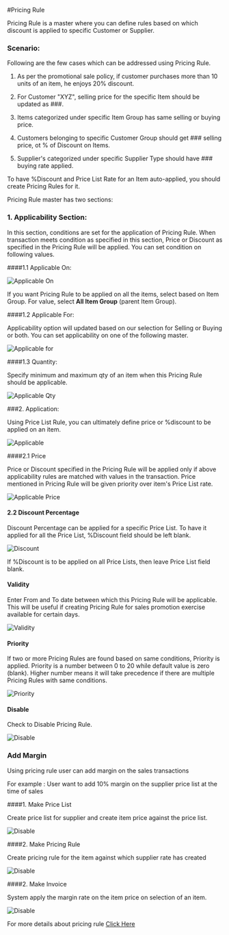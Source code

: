 <!-- add-breadcrumbs -->
#Pricing Rule

Pricing Rule is a master where you can define rules based on which discount is applied to specific Customer or Supplier.
### Scenario:

Following are the few cases which can be addressed using Pricing Rule.

1. As per the promotional sale policy, if customer purchases more than 10 units of an item, he enjoys 20% discount. 

2. For Customer "XYZ", selling price for the specific Item should be updated as ###.

3. Items categorized under specific Item Group has same selling or buying price.

4. Customers belonging to specific Customer Group should get ### selling price, ot % of Discount on Items.

5. Supplier's categorized under specific Supplier Type should have ### buying rate applied.

To have %Discount and Price List Rate for an Item auto-applied, you should create Pricing Rules for it.

Pricing Rule master has two sections:

### 1. Applicability Section:

In this section, conditions are set for the application of Pricing Rule. When transaction meets condition as specified in this section, Price or Discount as specified in the Pricing Rule will be applied. You can set condition on following values.

####1.1 Applicable On:

<img alt="Applicable On" class="screenshot" src="/docs/assets/img/articles/pricing-rule-on.png">

If you want Pricing Rule to be applied on all the items, select based on Item Group. For value, select **All Item Group** (parent Item Group).

####1.2 Applicable For:

Applicability option will updated based on our selection for Selling or Buying or both. You can set applicability on one of the following master.

<img alt="Applicable for" class="screenshot" src="/docs/assets/img/articles/pricing-rule-for.png">

####1.3 Quantity:

Specify minimum and maximum qty of an item when this Pricing Rule should be applicable.

<img alt="Applicable Qty" class="screenshot" src="/docs/assets/img/articles/pricing-rule-qty.png">

###2. Application:

Using Price List Rule, you can ultimately define price or %discount to be applied on an item.

<img alt="Applicable" class="screenshot" src="/docs/assets/img/articles/pricing-rule-application.png">

####2.1 Price

Price or Discount specified in the Pricing Rule will be applied only if above applicability rules are matched with values in the transaction. Price mentioned in Pricing Rule will be given priority over item's Price List rate.

<img alt="Applicable Price" class="screenshot" src="/docs/assets/img/articles/pricing-rule-price.png">

#### 2.2 Discount Percentage

Discount Percentage can be applied for a specific Price List. To have it applied for all the Price List, %Discount field should be left blank.

<img alt="Discount" class="screenshot" src="/docs/assets/img/articles/pricing-rule-discount.png">

If %Discount is to be applied on all Price Lists, then leave Price List field blank.

#### Validity

Enter From and To date between which this Pricing Rule will be applicable. This will be useful if creating Pricing Rule for sales promotion exercise available for certain days.

<img alt="Validity" class="screenshot" src="/docs/assets/img/articles/pricing-rule-validity.png">

#### Priority

If two or more Pricing Rules are found based on same conditions, Priority is applied. Priority is a number between 0 to 20 while default value is zero (blank). Higher number means it will take precedence if there are multiple Pricing Rules with same conditions.

<img alt="Priority" class="screenshot" src="/docs/assets/img/articles/pricing-rule-priority.png">

#### Disable

Check to Disable Pricing Rule.

<img alt="Disable" class="screenshot" src="/docs/assets/img/articles/pricing-rule-disable.png">

### Add Margin

Using pricing rule user can add margin on the sales transactions

For example :  User want to add 10% margin on the supplier price list at the time of sales

####1. Make Price List

Create price list for supplier and create item price against the price list.

<img alt="Disable" class="screenshot" src="/docs/assets/img/articles/price-list.png">


####2. Make Pricing Rule 

Create pricing rule for the item against which supplier rate has created

<img alt="Disable" class="screenshot" src="/docs/assets/img/articles/pricing-rule-margin.png">

####2. Make Invoice

System apply the margin rate on the item price on selection of an item.

<img alt="Disable" class="screenshot" src="/docs/assets/img/articles/pricing-rule-invoice.png">

For more details about pricing rule [Click Here](/docs/user/manual/en/selling/articles/adding-margin.html)

<!-- markdown -->